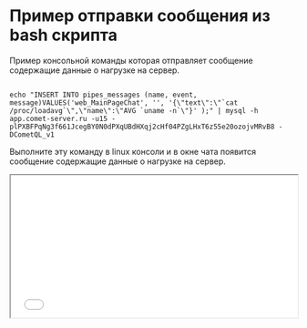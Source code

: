 
# Пример отправки сообщения из bash скрипта

Пример консольной команды которая отправляет сообщение содержащие данные о нагрузке на сервер.

```

echo "INSERT INTO pipes_messages (name, event, message)VALUES('web_MainPageChat', '', '{\"text\":\"`cat /proc/loadavg`\",\"name\":\"AVG `uname -n`\"}' );" | mysql -h app.comet-server.ru -u15 -plPXBFPqNg3f661JcegBY0N0dPXqUBdHXqj2cHf04PZgLHxT6z55e20ozojvMRvB8 -DCometQL_v1

```

Выполните эту команду в linux консоли и в окне чата появится сообщение содержащие данные о нагрузке на сервер.
<html>
<iframe src="//comet-server.ru/doc/CometQL/MainPageChat/index.php" style="width: 100%;  display: block;  height: 250px;"></iframe>
</html>
